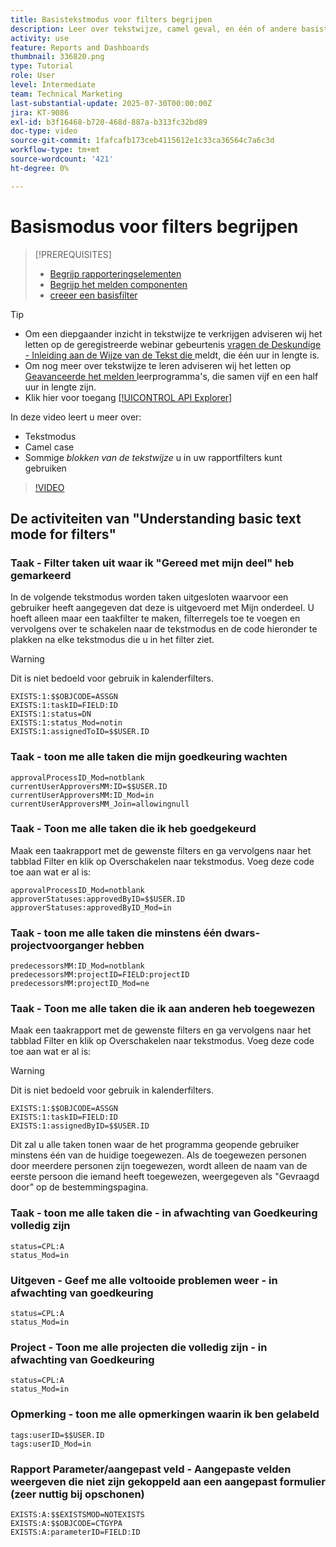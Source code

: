 ```yaml
---
title: Basistekstmodus voor filters begrijpen
description: Leer over tekstwijze, camel geval, en één of andere basistekstwijze die u in uw rapportfilters in Workfront kunt gebruiken.
activity: use
feature: Reports and Dashboards
thumbnail: 336820.png
type: Tutorial
role: User
level: Intermediate
team: Technical Marketing
last-substantial-update: 2025-07-30T00:00:00Z
jira: KT-9086
exl-id: b3f16468-b720-468d-887a-b313fc32bd89
doc-type: video
source-git-commit: 1fafcafb173ceb4115612e1c33ca36564c7a6c3d
workflow-type: tm+mt
source-wordcount: '421'
ht-degree: 0%

---
```


# Basismodus voor filters begrijpen

>[!PREREQUISITES]
>
>* [ Begrijp rapporteringselementen ](https://experienceleague.adobe.com/docs/workfront-learn/tutorials-workfront/reporting/basic-reporting/reporting-elements.html?lang=en)
>* [ Begrijp het melden componenten ](https://experienceleague.adobe.com/docs/workfront-learn/tutorials-workfront/reporting/basic-reporting/reporting-components.html?lang=en)
>* [ creeer een basisfilter ](https://experienceleague.adobe.com/docs/workfront-learn/tutorials-workfront/reporting/intermediate-reporting/basic-text-mode-for-filters.html?lang=en)


>[!TIP]
>
>* Om een diepgaander inzicht in tekstwijze te verkrijgen adviseren wij het letten op de geregistreerde webinar gebeurtenis [ vragen de Deskundige - Inleiding aan de Wijze van de Tekst die ](https://experienceleague.adobe.com/en/docs/events/classics/reporting-and-dashboards/introduction-to-text-mode-reporting) meldt, die één uur in lengte is.
>* Om nog meer over tekstwijze te leren adviseren wij het letten op [ Geavanceerde het melden ](https://experienceleague.adobe.com/docs/workfront-learn/tutorials-workfront/reporting/advanced-reporting/welcome-to-advanced-reporting.html?lang=en) leerprogramma&#39;s, die samen vijf en een half uur in lengte zijn.
>* Klik hier voor toegang [[!UICONTROL API Explorer] ](https://developer.adobe.com/workfront/api-explorer/)


In deze video leert u meer over:

* Tekstmodus
* Camel case
* Sommige _blokken van de tekstwijze_ u in uw rapportfilters kunt gebruiken

>[!VIDEO](https://video.tv.adobe.com/v/336820/?quality=12&learn=on)

## De activiteiten van &quot;Understanding basic text mode for filters&quot;


### Taak - Filter taken uit waar ik &quot;Gereed met mijn deel&quot; heb gemarkeerd

In de volgende tekstmodus worden taken uitgesloten waarvoor een gebruiker heeft aangegeven dat deze is uitgevoerd met Mijn onderdeel. U hoeft alleen maar een taakfilter te maken, filterregels toe te voegen en vervolgens over te schakelen naar de tekstmodus en de code hieronder te plakken na elke tekstmodus die u in het filter ziet.


>[!WARNING]
>
> Dit is niet bedoeld voor gebruik in kalenderfilters.

```
EXISTS:1:$$OBJCODE=ASSGN  
EXISTS:1:taskID=FIELD:ID  
EXISTS:1:status=DN  
EXISTS:1:status_Mod=notin  
EXISTS:1:assignedToID=$$USER.ID 
```

### Taak - toon me alle taken die mijn goedkeuring wachten

```
approvalProcessID_Mod=notblank
currentUserApproversMM:ID=$$USER.ID
currentUserApproversMM:ID_Mod=in
currentUserApproversMM_Join=allowingnull
```

### Taak - Toon me alle taken die ik heb goedgekeurd

Maak een taakrapport met de gewenste filters en ga vervolgens naar het tabblad Filter en klik op Overschakelen naar tekstmodus. Voeg deze code toe aan wat er al is:

```
approvalProcessID_Mod=notblank
approverStatuses:approvedByID=$$USER.ID
approverStatuses:approvedByID_Mod=in
```

### Taak - toon me alle taken die minstens één dwars-projectvoorganger hebben

```
predecessorsMM:ID_Mod=notblank
predecessorsMM:projectID=FIELD:projectID
predecessorsMM:projectID_Mod=ne
```

### Taak - Toon me alle taken die ik aan anderen heb toegewezen

Maak een taakrapport met de gewenste filters en ga vervolgens naar het tabblad Filter en klik op Overschakelen naar tekstmodus. Voeg deze code toe aan wat er al is:

>[!WARNING]
> 
> Dit is niet bedoeld voor gebruik in kalenderfilters.

```
EXISTS:1:$$OBJCODE=ASSGN
EXISTS:1:taskID=FIELD:ID
EXISTS:1:assignedByID=$$USER.ID
```

Dit zal u alle taken tonen waar de het programma geopende gebruiker minstens één van de huidige toegewezen. Als de toegewezen personen door meerdere personen zijn toegewezen, wordt alleen de naam van de eerste persoon die iemand heeft toegewezen, weergegeven als &quot;Gevraagd door&quot; op de bestemmingspagina.

### Taak - toon me alle taken die - in afwachting van Goedkeuring volledig zijn

```
status=CPL:A
status_Mod=in
```


### Uitgeven - Geef me alle voltooide problemen weer - in afwachting van goedkeuring

```
status=CPL:A
status_Mod=in
```


### Project - Toon me alle projecten die volledig zijn - in afwachting van Goedkeuring

```
status=CPL:A
status_Mod=in
```


### Opmerking - toon me alle opmerkingen waarin ik ben gelabeld

```
tags:userID=$$USER.ID
tags:userID_Mod=in
```


### Rapport Parameter/aangepast veld - Aangepaste velden weergeven die niet zijn gekoppeld aan een aangepast formulier (zeer nuttig bij opschonen)

```
EXISTS:A:$$EXISTSMOD=NOTEXISTS
EXISTS:A:$$OBJCODE=CTGYPA
EXISTS:A:parameterID=FIELD:ID
```
